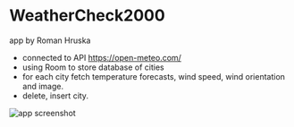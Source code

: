 # WeatherCheck2000
app by Roman Hruska

- connected to API  https://open-meteo.com/
- using Room to store database of cities
- for each city fetch temperature forecasts, wind speed, wind orientation and image.
- delete, insert city.

![app screenshot](https://github.com/roumenh/WeatherCheck2000/blob/main/app_screenshot.jpg?raw=true)
